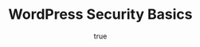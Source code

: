 ---
author:
  name: SiteBay
  email: support@sitebay.org
description: "Dive into the fundamentals of WordPress security with practical advice every site admin should follow to safeguard their website."
og_description: "Learn WordPress security best practices to protect your site against threats."
keywords: ["wordpress security"]
license: '[CC BY-ND 4.0](https://creativecommons.org/licenses/by-nd/4.0)'
published: 2024-04-24
title: WordPress Security Basics
show_in_lists: true
aliases: ['/security/basics/']
---